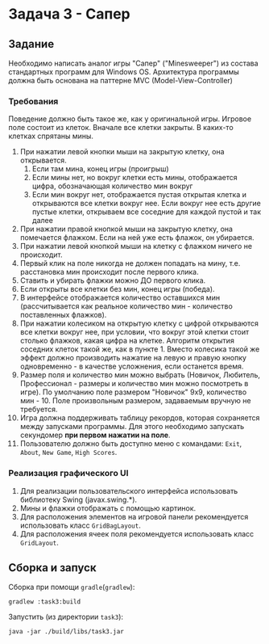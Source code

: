 # Задача 3 - Сапер

## Задание

Необходимо написать аналог игры "Сапер" ("Minesweeper") из состава стандартных программ для Windows OS. Архитектура
программы должна быть основана на паттерне MVC (Model-View-Controller)

### Требования

Поведение должно быть такое же, как у оригинальной игры. Игровое поле состоит из клеток. Вначале все клетки закрыты.
В каких-то клетках спрятаны мины.

1. При нажатии левой кнопки мыши на закрытую клетку, она открывается.
    1) Если там мина, конец игры (проигрыш)
    2) Если мины нет, но вокруг клетки есть мины, отображается цифра, обозначающая количество мин вокруг
    3) Если мин вокруг нет, отображается пустая открытая клетка и открываются все клетки вокруг нее. Если вокруг нее
       есть другие пустые клетки, открываем все соседние для каждой пустой и так далее
2. При нажатии правой кнопкой мыши на закрытую клетку, она помечается флажком. Если на ней уже есть флажок, он 
   убирается.
3. При нажатии левой кнопкой мыши на клетку с флажком ничего не происходит.
4. Первый клик на поле никогда не должен попадать на мину, т.е. расстановка мин происходит после первого клика.
5. Ставить и убирать флажки можно ДО первого клика.
6. Если открыты все клетки без мин, конец игры (победа).
7. В интерфейсе отображается количество оставшихся мин (рассчитывается как реальное количество мин - количество 
   поставленных флажков).
8. При нажатии колесиком на открытую клетку с цифрой открываются все клетки вокруг нее, при условии, что вокруг этой 
   клетки стоит столько флажков, какая цифра на клетке. Алгоритм открытия соседних клеток такой же, как в пункте 1. 
   Вместо колесика такой же эффект должно производить нажатие на левую и правую кнопку одновременно - в качестве 
   усложнения, если останется время.
9. Размер поля и количество мин можно выбрать (Новичок, Любитель, Профессионал - размеры и количество мин можно 
   посмотреть в игре). По умолчанию поле размером "Новичок" 9x9, количество мин - 10. Поле произвольным размером, 
   задаваемым вручную не требуется.
10. Игра должна поддерживать таблицу рекордов, которая сохраняется между запусками программы. Для этого необходимо 
    запускать секундомер **при первом нажатии на поле**.
11. Пользователю должно быть доступно меню с командами: `Exit`, `About`, `New Game`, `High Scores`.

### Реализация графического UI

1. Для реализации пользовательского интерфейса использовать библиотеку Swing (javax.swing.*).
2. Мины и флажки отображать с помощью картинок.
3. Для расположения элементов на игровой панели рекомендуется использовать класс `GridBagLayout`.
4. Для расположения ячеек поля рекомендуется использовать класс `GridLayout`.

## Сборка и запуск

Сборка при помощи `gradle`(`gradlew`):
```shell
gradlew :task3:build
```

Запустить (из директории `task3`):
```shell
java -jar ./build/libs/task3.jar
```
